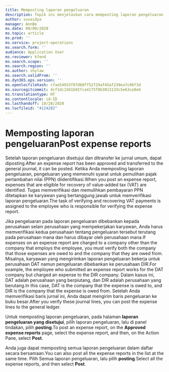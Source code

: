 ```yaml
---
title: Memposting laporan pengeluaran
description: Topik ini menjelaskan cara memposting laporan pengeluaran.
author: suvaidya
manager: AnnBe
ms.date: 09/09/2020
ms.topic: article
ms.prod: ''
ms.service: project-operations
ms.search.form: ''
audience: Application User
ms.reviewer: kfend
ms.search.scope: ''
ms.search.region: ''
ms.author: shylaw
ms.search.validFrom: ''
ms.dyn365.ops.version: ''
ms.openlocfilehash: cfae54933f07d60ff52f29af45af239ea7c06f3d
ms.sourcegitcommit: 4cf1dc1561b92fca4175f0b3813133c5e63ce8e6
ms.translationtype: HT
ms.contentlocale: id-ID
ms.lasthandoff: 10/28/2020
ms.locfileid: "4124282"
---
```

# <a name="post-expense-reports"></a><span data-ttu-id="6ee3d-103">Memposting laporan pengeluaran</span><span class="sxs-lookup"><span data-stu-id="6ee3d-103">Post expense reports</span></span>

<span data-ttu-id="6ee3d-104">Setelah laporan pengeluaran disetujui dan ditransfer ke jurnal umum, dapat diposting.</span><span class="sxs-lookup"><span data-stu-id="6ee3d-104">After an expense report has been approved and transferred to the general journal, it can be posted.</span></span> <span data-ttu-id="6ee3d-105">Ketika Anda memposting laporan pengeluaran, pengeluaran yang memenuhi syarat untuk pemulihan pajak pertambahan nilai (PPN) diidentifikasi.</span><span class="sxs-lookup"><span data-stu-id="6ee3d-105">When you post an expense report, expenses that are eligible for recovery of value-added tax (VAT) are identified.</span></span> <span data-ttu-id="6ee3d-106">Tugas memverifikasi dan memulihkan pembayaran PPN ditetapkan ke karyawan yang bertanggung jawab untuk memverifikasi laporan pengeluaran.</span><span class="sxs-lookup"><span data-stu-id="6ee3d-106">The task of verifying and recovering VAT payments is assigned to the employee who is responsible for verifying the expense report.</span></span>

<span data-ttu-id="6ee3d-107">Jika pengeluaran pada laporan pengeluaran dibebankan kepada perusahaan selain perusahaan yang mempekerjakan karyawan, Anda harus memverifikasi kedua perusahaan tentang pengeluaran tersebut terutang pada perusahaan mana dan harus dibayar oleh perusahaan mana.</span><span class="sxs-lookup"><span data-stu-id="6ee3d-107">If expenses on an expense report are charged to a company other than the company that employs the employee, you must verify both the company that those expenses are owed to and the company that they are owed from.</span></span> <span data-ttu-id="6ee3d-108">Misalnya, karyawan yang mengirimkan laporan pengeluaran bekerja untuk perusahaan DAT namun pengeluaran dibebankan ke perusahaan DIR.</span><span class="sxs-lookup"><span data-stu-id="6ee3d-108">For example, the employee who submitted an expense report works for the DAT company but charged an expense to the DIR company.</span></span> <span data-ttu-id="6ee3d-109">Dalam kasus ini, DAT adalah perusahaan yang berpiutang, dan DIR adalah perusahaan yang berutang.</span><span class="sxs-lookup"><span data-stu-id="6ee3d-109">In this case, DAT is the company that the expense is owed to, and DIR is the company that the expense is owed from.</span></span> <span data-ttu-id="6ee3d-110">Setelah Anda memverifikasi baris jurnal ini, Anda dapat mengirim baris pengeluaran ke buku besar.</span><span class="sxs-lookup"><span data-stu-id="6ee3d-110">After you verify these journal lines, you can post the expense lines to the general ledger.</span></span>

<span data-ttu-id="6ee3d-111">Untuk memposting laporan pengeluaran, pada halaman **laporan pengeluaran yang disetujui**, pilih laporan pengeluaran, lalu di panel tindakan, pilih **posting**.</span><span class="sxs-lookup"><span data-stu-id="6ee3d-111">To post an expense report, on the **Approved expense reports** page, select the expense report, and then, on the Action Pane, select **Post**.</span></span>

<span data-ttu-id="6ee3d-112">Anda juga dapat memposting semua laporan pengeluaran dalam daftar secara bersamaan.</span><span class="sxs-lookup"><span data-stu-id="6ee3d-112">You can also post all the expense reports in the list at the same time.</span></span> <span data-ttu-id="6ee3d-113">Pilih Semua laporan pengeluaran, lalu pilih **posting**.</span><span class="sxs-lookup"><span data-stu-id="6ee3d-113">Select all the expense reports, and then select **Post**.</span></span>

